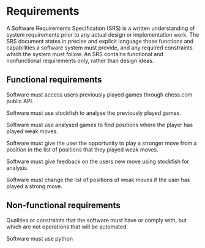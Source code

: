 # Requirements
A Software Requirements Specification (SRS) is a written understanding of system requirements prior to any actual design or implementation work. The SRS document states in precise and explicit language those functions and capabilities a software system must provide, and any required constraints which the system must follow. An SRS contains functional and nonfunctional requirements only, rather than design ideas.

## Functional requirements

Software must access users previously played games through chess.com public API. 

Software must use stockfish to analyse the previously played games. 

Software must use analysed games to find positions where the player has played weak moves. 

Software must give the user the opportunity to play a stronger move from a position in the list of positions that they played weak moves. 

Software must give feedback on the users new move using stockfish for analysis. 

Software must change the list of positions of weak moves if the user has played a strong move. 

## Non-functional requirements
Qualities or constraints that the software must have or comply with, but which are not operations that will be automated.

Software must use python
